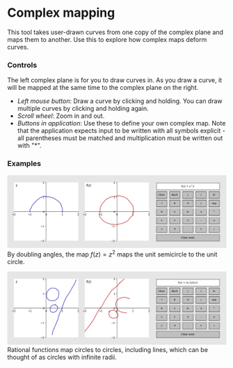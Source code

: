 # Complex mapping
This tool takes user-drawn curves from one copy of the complex plane and maps them to another. Use this to explore how complex maps deform curves.

### Controls
The left complex plane is for you to draw curves in. As you draw a curve, it will be mapped at the same time to the complex plane on the right.
- *Left mouse button*: Draw a curve by clicking and holding. You can draw multiple curves by clicking and holding again.  
- *Scroll wheel*: Zoom in and out.
- *Buttons in application*: Use these to define your own complex map. Note that the application expects input to be written with all symbols explicit - all parentheses must be matched and multiplication must be written out with "*".

### Examples

![Example image of complex mapping tool with the map z^2](Complex-mapper-example-squaring.png)
By doubling angles, the map $f(z)=z^2$ maps the unit semicircle to the unit circle.

![Example image of complex mapping tool with the map (z-1)/(z-i)](Complex-mapper-example-rational-function.png)
Rational functions map circles to circles, including lines, which can be thought of as circles with infinite radii.